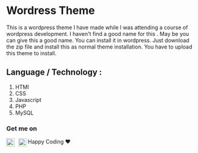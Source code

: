 # Wordress Theme
This is a wordpress theme I have made while I was attending a course of wordpress development. I haven't find a good name for this . May be you can give this a good name. You can install it in wordpress. Just download the zip file and install this as normal theme installation. You have to upload this theme to install.
## Language / Technology : 
1. HTMl
2. CSS
3. Javascript 
4. PHP
5. MySQL
### Get me on 

 [<img align="left" alt="Md Nakibul Hosen | LinkedIn" width="22px" style="margin-right:10px;" src="https://cdn.jsdelivr.net/npm/simple-icons@v3/icons/linkedin.svg" />][linkedin]
 [<img align="left" alt="Md Nakibul Hosen | Medium" width="22px" src="https://cdn.jsdelivr.net/npm/simple-icons@v3/icons/medium.svg" />][medium]

Happy Coding ❤

[linkedin]: https://www.linkedin.com/in/md-nakibul-hosen-nahid/
[medium]: https://nakibulhosen.medium.com/